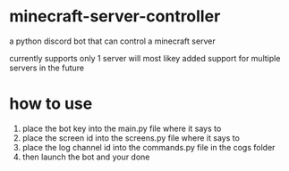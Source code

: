 # minecraft-server-controller
a python discord bot that can control a minecraft server

currently supports only 1 server will most likey added support for multiple servers in the future


# how to use 
1. place the bot key into the main.py file where it says to
2. place the screen id into the screens.py file where it says to
3. place the log channel id into the commands.py file in the cogs folder
4. then launch the bot and your done 
